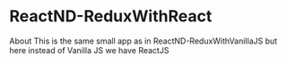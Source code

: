 # ReactND-ReduxWithReact
About This is the same small app as in ReactND-ReduxWithVanillaJS but here instead of Vanilla JS we have ReactJS
